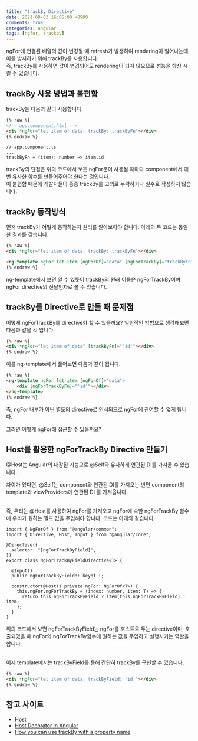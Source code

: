 ```yaml
---
title: "trackBy Directive"
date: 2021-09-03 16:05:00 +0900
comments: true
categories: angular
tags: [ngfor, trackby]
---
```



ngFor에 연결된 배열의 값이 변경될 때 refresh가 발생하여 rendering이 일어나는데, 이를 방지하기 위해 trackBy를 사용합니다.<br/>
즉, trackBy를 사용하면 값이 변경되어도 rendering이 되지 않으므로 성능을 향상 시킬 수 있습니다.<br/>



## trackBy 사용 방법과 불편함
trackBy는 다음과 같이 사용합니다. 

```html
{% raw %}
<!-- app.component.html -->
<div *ngFor="let item of data; trackBy: trackByFn"></div>
{% endraw %}
```

```tsx
// app.component.ts
...
trackByFn = (item): number => item.id
```

trackBy의 단점은 위의 코드에서 보듯 ngFor문이 사용될 때마다 component에서 매번 유사한 함수를 만들어주어야 한다는 것입니다. <br/>
이 불편함 때문에 개발자들이 종종 trackBy를 고의로 누락하거나 실수로 작성하지 않습니다.<br/>

## trackBy 동작방식
먼저 trackBy가 어떻게 동작하는지 원리를 알아보아야 합니다. 아래의 두 코드는 동일한 결과를 갖습니다.

```html
{% raw %}
<div *ngFor="let item of data; trackBy: trackByFn"></div>

<ng-template ngFor let-item [ngForOf]="data" [ngForTrackBy]="trackByFn"></ng-template>
{% endraw %}
```

ng-template에서 보면 알 수 있듯이 trackBy의 원래 이름은 ngForTrackBy이며 ngFor directive의 전달인자로 볼 수 있습니다.


## trackBy를 Directive로 만들 때 문제점

 어떻게 ngForTrackBy를 directive화 할 수 있을까요? 일반적인 방법으로 생각해보면 다음과 같을 것 입니다.

```html
{% raw %}
<div *ngFor="let item of data" [trackByFn]="'id'"></div>
{% endraw %}
```

이를 ng-template에서 풀어보면 다음과 같이 됩니다.

```html
{% raw %}
<ng-template ngFor let-item [ngForOf]="data">
	<div [ngForTrackByFn]="'id'"></div>
</ng-template>
{% endraw %}
```

즉, ngFor 내부가 아닌 별도의 directive로 인식되므로 ngFor에 관여할 수 없게 됩니다. <br/>

그러면 어떻게 ngFor에 접근할 수 있을까요?<br/>


## Host를 활용한 ngForTrackBy Directive 만들기
@Host는 Angular의 내장된 기능으로 @Self와 유사하게 연관된 DI를 가져올 수 있습니다. <br/>

차이가 있다면, @Self는 component와 연관된 DI를 가져오는 반면 component의 template과 viewProviders에 연관된 DI 를 가져옵니다. <br/><br/>

즉, 우리는 @Host를 사용하여 ngFor를 가져오고 ngFor에 속한 ngForTrackBy 함수에 우리가 원하는 필드 값을 주입해야 합니다. 코드는 아래와 같습니다.<br/>

```tsx
import { NgForOf } from "@angular/common";
import { Directive, Host, Input } from "@angular/core";

@Directive({
  selector: "[ngForTrackByField]",
})
export class NgForTrackByFieldDirective<T> {
  
  @Input()
  public ngForTrackByField!: keyof T;

  constructor(@Host() private ngFor: NgForOf<T>) {
    this.ngFor.ngForTrackBy = (index: number, item: T) => {
      return this.ngForTrackByField ? item[this.ngForTrackByField] : item;
    };
  }
}
```

위의 코드에서 보면 ngForTrackByField는 ngFor를 호스트로 두는 directive이며, 호출되었을 때 ngFor의 ngForTrackBy함수에 원하는 값을 주입하고 실행시키는 역할을 합니다.<br/><br/>

이제 template에서는 trackByField를 통해 간단히 trackBy를 구현할 수 있습니다.<br/>

```html
{% raw %}
<div *ngFor="let item of data; trackByField: 'id'"></div>
{% endraw %}
```



## 참고 사이트
- [Host](https://angular.io/api/core/Host)
- [Host Decorator in Angular](https://www.tektutorialshub.com/angular/host-decorator-in-angular/)
- [How you can use trackBy with a property name](https://medium.com/@ingobrk/here-is-how-you-can-use-trackby-with-a-property-name-ec3bbba8fa75)


